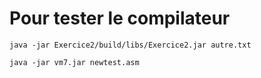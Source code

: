 # Pour tester le compilateur
`java -jar Exercice2/build/libs/Exercice2.jar autre.txt`

`java -jar vm7.jar newtest.asm`